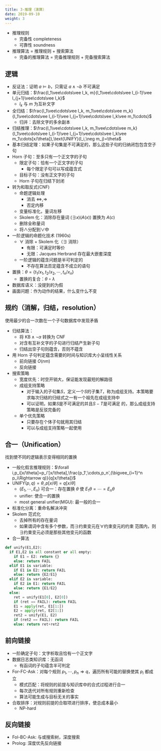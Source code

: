```yaml
---
title: 3-推理（演算）
date: 2019-09-10
weight: 3
---
```


* 推理规则
  * 完备性 completeness
  * 可靠性 soundness
* 推理算法 = 推理规则 + 搜索算法
  * 完备的推理算法 = 完备推理规则 + 完备搜索算法

## 逻辑

* 反证法：证明 $a\vDash b$，只需证 $a\wedge\neg b$ 不可满足
* 单元归结：$\frac{l_1\vee\cdots\vee l_k, m}{l_1\vee\cdots\vee l_{i-1}\vee l_{j+1}\vee\cdots\vee l_k}$
  * $l_k$ 与 $m$ 为互补文字
* 全归结：$\frac{l_1\vee\cdots\vee l_k, m_1\vee\cdots\vee m_k}{l_1\vee\cdots\vee l_{i-1}\vee l_{j+1}\vee\cdots\vee l_k\vee m_1\cdots}$
  * 归并：去除文字的多余副本
* 归结推理：$\frac{l_1\vee\cdots\vee l_k, m_1\vee\cdots\vee m_k}{l_1\vee\cdots\vee l_{i-1}\vee l_{j+1}\vee\cdots\vee l_k\vee m_1\cdots[x/\theta]},\text{UNIFY}(l_i,\neg m_j)=\theta$
* 基本归结定理：如果子句集是不可满足的，那么这些子句的归纳闭包包含空子句
* Horn 子句：至多只有一个正文字的子句
  * 限定子句：恰有一个正文字的子句
    * 每个限定子句可以写成蕴含式
  * 目标子句：没有正文字的子句
  * Horn 子句在归结下封闭
* 转为和取反式(CNF)
  * 命题逻辑处理
    * 消去 $\Leftrightarrow,\Rightarrow$
    * 否定内移
  * 变量标准化，量词左移
  * Skolem 化：消除存在量词 $(\exists x)(A(x))$ 置换为 $A(c)$
  * 删除全称量词
  * 将$\wedge$分配到$\vee$中
* 一阶逻辑的命题化技术 (1960s)
  * $\forall$ 消除 + Skolem 化（$\exists$ 消除）
    * 有限：可满足时等价
    * 无限：Jacques Herbrand 存在最大嵌套深度
  * 一阶逻辑的蕴含问题是半可判定的
    * 不存在算法否定蕴含不成立的语句
* 置换：$\theta=\{t_1/x_1,t_2/x_2,\cdots,t_n/x_n\}$
  * 置换的复合：$\theta\circ\lambda$
* 数据库语义：没提到的为假
* 画面问题：作为动作的结果，什么变什么不变

## 规约（消解，归结，resolution）

使用最少的合一次数在一个子句数据库中发现矛盾

* 归结算法：
  * 将 $\text{KB}\wedge\neg \alpha$ 转换为 CNF
  * 对含有互补文字的子句进行归结产生新子句
  * 归结出空子句则蕴含，否则不蕴含
* 用 Horn 子句判定蕴含需要的时间与知识库大小呈线性关系
  * 前向链接 $O(nm)$
  * 反向链接
* 搜索策略
  * 宽度优先：时空开销大，保证能发现最短的解路径
  * 成组支持策略
    * 对于输入的子句集$S$，定义一个$S$的子集$T$，称为成组支持。本策略要求每次归结的归结式之一有一个祖先在成组支持中
    * 可以证明，如果$S$是不可满足的并且$S-T$是可满足 的，那么成组支持策略是反驳完备的
  * 单个优先策略
    * 只要存在个体子句就用其归结
    * 可以与成组支持策略一起使用

## 合一（Unification）

找到使不同的逻辑表示变得相同的置换

* 一般化假言推理规则：$\forall i,p_i[x/\theta]=p_i'[x/\theta],\frac{p_1',\cdots,p_n',(\bigvee_{i=1}^n p_i\Rightarrow q)}{q[x/\theta]}$
* $\text{UNIFY}(p,q)=\theta,p[x/\theta]=q[x/\theta]$
  * $\{E_1,\cdots,E_n\}$ 可合一：存在置换 $\theta$ 使 $E_1\theta=\cdots=E_n\theta$
  * unifier: 使合一的置换
  * most general unifier(MGU): 最一般的合一
* 标准化分离：重命名解决冲突
* Skolem 范式化
  * 去掉所有的存在量词
  * 如果谓词中含有多个参数，而$\exists$约束变元在$\forall$约束变元的约束 范围内，则$\exists$约束变元必须是那些其他变元的函数
* 合一算法

```python
def unify(E1,E2):
  if E1,E2 is all constant or all empty:
    if E1 = E2: return {}
    else: return FAIL
  elif E1 is variable:
    if E1 in E2: return FAIL
    else: return {E2/E1}
  elif E2 is variable:
    if E2 in E1: return FAIL
    else: return {E1/E2}
  else:
    ret = unify(E1[0], E2[0])
    if (ret == FAIL): return FAIL
    E1 = apply(ret, E1[1:])
    E2 = apply(ret, E2[1:])
    ret2 = unify(E1, E2)
    if (ret2 == FAIL): return FAIL
    else: return ret+ret2
```

## 前向链接

* 一阶确定子句：文字析取且恰有一个正文字
* 数据日志类知识库：无函词
  * 有函词的子句蕴含半可判定
* For-FC-Ask：对每个规则 $p_1,\cdots,p_n\Rightarrow q$，遍历所有可能的替换使其 $p_i$ 都成立
  * 模式匹配：将规则的前提与知识库中的合式过程进行合一
  * 每次迭代对所有规则重新检查
  * 算法可能生成与目标无关的事实
* 合取排序：对规则前提的合取项进行排序，使总成本最小
  * NP-hard

## 反向链接

* Fol-BC-Ask: 与或搜索树，深度搜索
* Prolog: 深度优先反向链接
